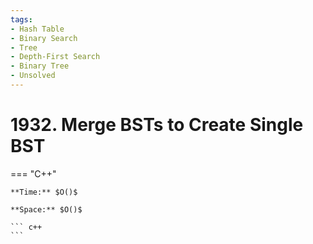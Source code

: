 ```yaml
---
tags:
- Hash Table
- Binary Search
- Tree
- Depth-First Search
- Binary Tree
- Unsolved
---
```



# 1932. Merge BSTs to Create Single BST

=== "C++"

    **Time:** $O()$

    **Space:** $O()$

    ``` c++
    ```